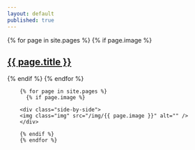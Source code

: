 ```yaml
---
layout: default
published: true
---
```

<p>
  {% for page in site.pages %}
          {% if page.image %}
          <div class="home-columns"><h2 class="index-titles"><a class="page-link" href="{{ page.url | prepend: site.baseurl }}">{{ page.title }}</a></h2>
            <img class="img" src="/img/{{ page.image }}" alt="" /></div>
          {% endif %}
        {% endfor %}  
        
        {% for page in site.pages %}
          {% if page.image %}
        
        <div class="side-by-side">
        <img class="img" src="/img/{{ page.image }}" alt="" />
        </div>
        
        {% endif %}
        {% endfor %}  
  </p>
